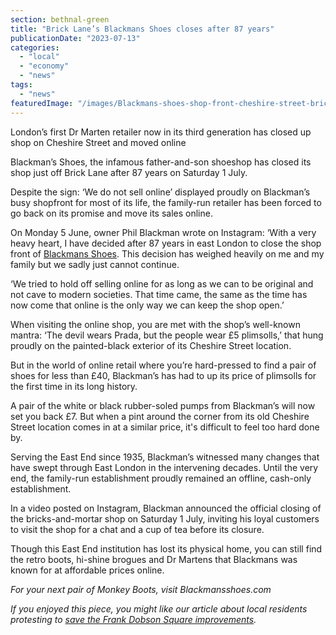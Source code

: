 ```yaml
---
section: bethnal-green
title: "Brick Lane’s Blackmans Shoes closes after 87 years"
publicationDate: "2023-07-13"
categories: 
  - "local"
  - "economy"
  - "news"
tags: 
  - "news"
featuredImage: "/images/Blackmans-shoes-shop-front-cheshire-street-brick-lane.jpg"
---
```


London’s first Dr Marten retailer now in its third generation has closed up shop on Cheshire Street and moved online

Blackman’s Shoes, the infamous father-and-son shoeshop has closed its shop just off Brick Lane after 87 years on Saturday 1 July.

Despite the sign: ‘We do not sell online’ displayed proudly on Blackman’s busy shopfront for most of its life, the family-run retailer has been forced to go back on its promise and move its sales online. 

On Monday 5 June, owner Phil Blackman wrote on Instagram: ‘With a very heavy heart, I have decided after 87 years in east London to close the shop front of [Blackmans Shoes](https://bethnalgreenlondon.co.uk/blackmans-shoes-east-london/). This decision has weighed heavily on me and my family but we sadly just cannot continue.

‘We tried to hold off selling online for as long as we can to be original and not cave to modern societies. That time came, the same as the time has now come that online is the only way we can keep the shop open.’

When visiting the online shop, you are met with the shop’s well-known mantra: ‘The devil wears Prada, but the people wear £5 plimsolls,’ that hung proudly on the painted-black exterior of its Cheshire Street location. 

But in the world of online retail where you’re hard-pressed to find a pair of shoes for less than £40, Blackman’s has had to up its price of plimsolls for the first time in its long history. 

A pair of the white or black rubber-soled pumps from Blackman’s will now set you back £7. But when a pint around the corner from its old Cheshire Street location comes in at a similar price, it's difficult to feel too hard done by. 

Serving the East End since 1935, Blackman’s witnessed many changes that have swept through East London in the intervening decades. Until the very end, the family-run establishment proudly remained an offline, cash-only establishment. 

In a video posted on Instagram, Blackman announced the official closing of the bricks-and-mortar shop on Saturday 1 July, inviting his loyal customers to visit the shop for a chat and a cup of tea before its closure. 

Though this East End institution has lost its physical home, you can still find the retro boots, hi-shine brogues and Dr Martens that Blackmans was known for at affordable prices online. 

_For your next pair of Monkey Boots, visit Blackmansshoes.com_ 

_If you enjoyed this piece, you might like our article about local residents protesting to [save the Frank Dobson Square improvements](https://bethnalgreenlondon.co.uk/tower-hamlets-council-cancels-frank-dobson-square-improvements/)._
